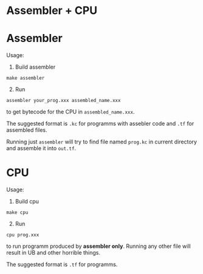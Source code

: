 # Assembler + CPU

# Assembler
Usage:
1) Build assembler
```
make assembler
```
2) Run 
```
assembler your_prog.xxx assembled_name.xxx
```
to get bytecode for the CPU in ```assembled_name.xxx```. 

The suggested format is ```.kc``` for programms with assebler code and ```.tf``` for assembled files.

Running just ```assembler``` will try to find file named ```prog.kc``` in current directory and assemble it into ```out.tf```.

# CPU
Usage:
1) Build cpu
```
make cpu 
```
2) Run
```
cpu prog.xxx
```
to run programm produced by **assembler only**. Running any other file will result in UB and other horrible things.

The suggested format is ```.tf``` for programms.